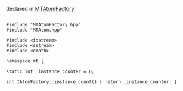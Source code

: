 
declared in [MTAtomFactory](MTAtomFactory.hpp.md)

~~~ { .cpp }

#include "MTAtomFactory.hpp"
#include "MTAtom.hpp"

#include <iostream>
#include <sstream>
#include <cmath>

namespace mt {

static int _instance_counter = 0;

int IAtomFactory::instance_count() { return _instance_counter; }

~~~


